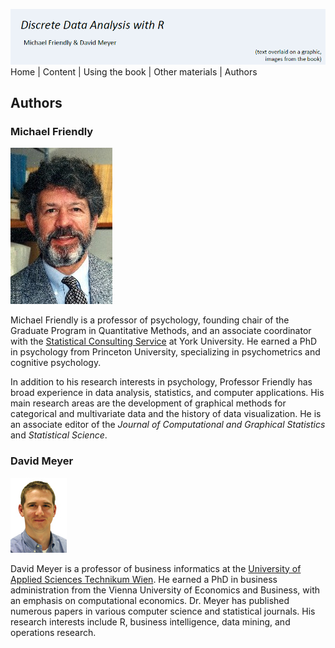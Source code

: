 ![banner](images/banner-dummy.png)
Home | Content | Using the book | Other materials | Authors


## Authors

### Michael Friendly

![photo](images/MichaelFriendly3.jpg)

Michael Friendly is a professor of psychology, founding chair of the Graduate Program in Quantitative Methods, and an associate coordinator with the [Statistical Consulting Service](http://www.yorku.ca/isr/scs/) at York University. He earned a PhD in psychology from Princeton University, specializing in psychometrics and cognitive psychology. 

In addition to his research interests in psychology, Professor Friendly has broad experience in data analysis, statistics, and computer applications. His main research areas are the development of graphical methods for categorical and multivariate data and the history of data visualization. He is an associate editor of the *Journal of Computational and Graphical Statistics* and *Statistical Science*.

### David Meyer

![photo](images/DavidMeyer.jpg)

David Meyer is a professor of business informatics at the [University of Applied Sciences Technikum Wien](http://www.technikum-wien.at/). He earned a PhD in business administration from the Vienna University of Economics and Business, with an emphasis on computational economics. Dr. Meyer has published numerous papers in various computer science and statistical journals. His research interests include R, business intelligence, data mining, and operations research.